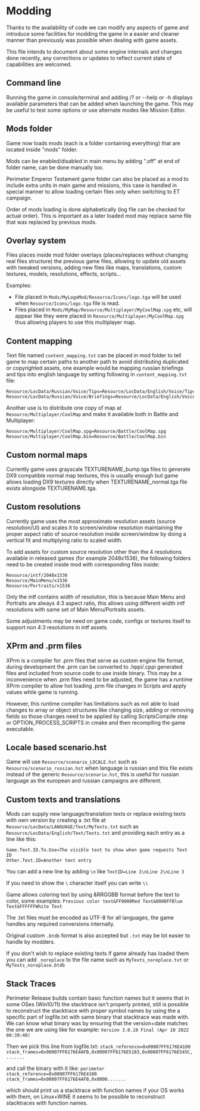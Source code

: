 # Modding

Thanks to the availability of code we can modify any aspects of game and introduce some facilities for modding the game
in a easier and cleaner manner than previously was possible when dealing with game assets.

This file intends to document about some engine internals and changes done recently, any corrections or 
updates to reflect current state of capabilities are welcomed.

## Command line

Running the game in console/terminal and adding /? or --help or -h displays available parameters that can be added
when launching the game. This may be useful to test some options or use alternate modes like Mission Editor.

## Mods folder

Game now loads mods (each is a folder containing everything) that are located inside "mods" folder.

Mods can be enabled/disabled in main menu by adding ".off" at end of folder name, can be done manually too.

Perimeter Emperor Testament game folder can also be placed as a mod to include extra units in main game and missions,
this case is handled in special manner to allow loading certain files only when switching to ET campaign.

Order of mods loading is done alphabetically (log file can be checked for actual order). This is important as a later
loaded mod may replace same file that was replaced by previous mods.

## Overlay system

Files places inside mod folder overlays (places/replaces without changing real files structure) the previous
game files, allowing to update old assets with tweaked versions, adding new files like maps, translations,
custom textures, models, resolutions, effects, scripts...

Examples:

- File placed in `Mods/MyLogoMod/Resource/Icons/logo.tga` will be used when `Resource/Icons/logo.tga` file is read.
- Files placed in `Mods/MyMap/Resource/Multiplayer/MyCoolMap.spg` etc, will appear like they were placed in 
  `Resource/Multiplayer/MyCoolMap.spg` thus allowing players to use this multiplayer map.

## Content mapping

Text file named `content_mapping.txt` can be placed in mod folder to tell game to map certain paths to another path
to avoid distributing duplicated or copyrighted assets, one example would be mapping russian briefings and tips into
english language by setting following in `content_mapping.txt` file:
```
Resource/LocData/Russian/Voice/Tips=Resource/LocData/English/Voice/Tips
Resource/LocData/Russian/Voice/Briefings=Resource/LocData/English/Voice/Briefings
```

Another use is to distribute one copy of map at `Resource/Multiplayer/CoolMap` and make it available both in Battle and
Multiplayer:
```
Resource/Multiplayer/CoolMap.spg=Resource/Battle/CoolMap.spg
Resource/Multiplayer/CoolMap.bin=Resource/Battle/CoolMap.bin
```

## Custom normal maps

Currently game uses grayscale TEXTURENAME_bump.tga files to generate DX9 compatible normal map textures, this is usually
enough but game allows loading DX9 textures directly when TEXTURENAME_normal.tga file exists alongside TEXTURENAME.tga.

## Custom resolutions

Currently game uses the most approximate resolution assets (source resolution/UI) and scales it to screen/window
resolution maintaining the proper aspect ratio of source resolution inside screen/window by doing a vertical fit and
multiplying ratio to scaled width.

To add assets for custom source resolution other than the 4 resolutions available in released games
(for example 2048x1536), the following folders need to be created inside mod with corresponding files inside:
```
Resource/intf/2048x1536
Resource/MainMenu/x1536
Resource/Portraits/x1536
```

Only the intf contains width of resolution, this is because Main Menu and Portraits are always 4:3 aspect ratio, this
allows using different width intf resolutions with same set of Main Menu/Portraits assets.

Some adjustments may be need on game code, configs or textures itself to support non 4:3 resolutions in intf assets.

## XPrm and .prm files

XPrm is a compiler for .prm files that serve as custom engine file format, during development the .prm can be converted
to .hppi/.cppi generated files and included from source code to use inside binary. This may be a inconvenience when
.prm files need to be adjusted, the game has a runtime XPrm compiler to allow hot loading .prm file changes in Scripts
and apply values while game is running.

However, this runtime compiler has limitations such as not able to load changes to array or object structures like
changing size, adding or removing fields so those changes need to be applied by calling ScriptsCompile step or
OPTION_PROCESS_SCRIPTS in cmake and then recompiling the game executable.

## Locale based scenario.hst

Game will use `Resource/scenario_LOCALE.hst` such as `Resource/scenario_russian.hst` when language is russian and this
file exists instead of the generic `Resource/scenario.hst`, this is useful for russian language as the european and
russian campaigns are different.

## Custom texts and translations

Mods can supply new language/translation texts or replace existing texts with own version by creating a .txt file at
`Resource/LocData/LANGUAGE/Text/MyTexts.txt` such as `Resource/LocData/English/Text/Texts.txt` and providing each entry
as a line like this:
```
Game.Text.ID.To.Use=The visible text to show when game requests Text ID
Other.Text.ID=Another text entry
```

You can add a new line by adding `\n` like `TextID=Line 1\nLine 2\nLine 3`

If you need to show the ` \ ` character itself you can write `\\`

Game allows coloring text by using &RRGGBB format before the text to color, some examples:
`Previous color text&FF0000Red Text&0000FFBlue Text&FFFFFFWhite Text`

The .txt files must be encoded as UTF-8 for all languages, the game handles any required conversions internally.

Original custom `.btdb` format is also accepted but `.txt` may be lot easier to handle by modders.

If you don't wish to replace existing texts if game already has loaded them you can add `_noreplace` to the file name
such as `MyTexts_noreplace.txt` or `MyTexts_noreplace.btdb` 

## Stack Traces

Perimeter Release builds contain basic function names but it seems that in some OSes (Win10/11) the stacktrace
isn't properly printed, still is possible to reconstruct the stacktrace with proper symbol names by using the
a specific part of logfile.txt with same binary that stacktrace was made with. We can know what binary was by ensuring
that the version+date matches the one we are using like for example: `Version 3.0.10 Final (Apr 10 2022 00:39:40)`

Then we pick this line from logfile.txt:
`stack_reference=0x00007FF6176E4100 stack_frames=0x00007FF6176E4AFB,0x00007FF6176E5183,0x00007FF6176E545C,.......`

and call the binary with it like:
`perimeter stack_reference=0x00007FF6176E4100 stack_frames=0x00007FF6176E4AFB,0x0000.......`

which should print us a stacktrace with function names if your OS works with them, on Linux+WINE it seems to be possible
to reconstruct stacktraces with function names.

